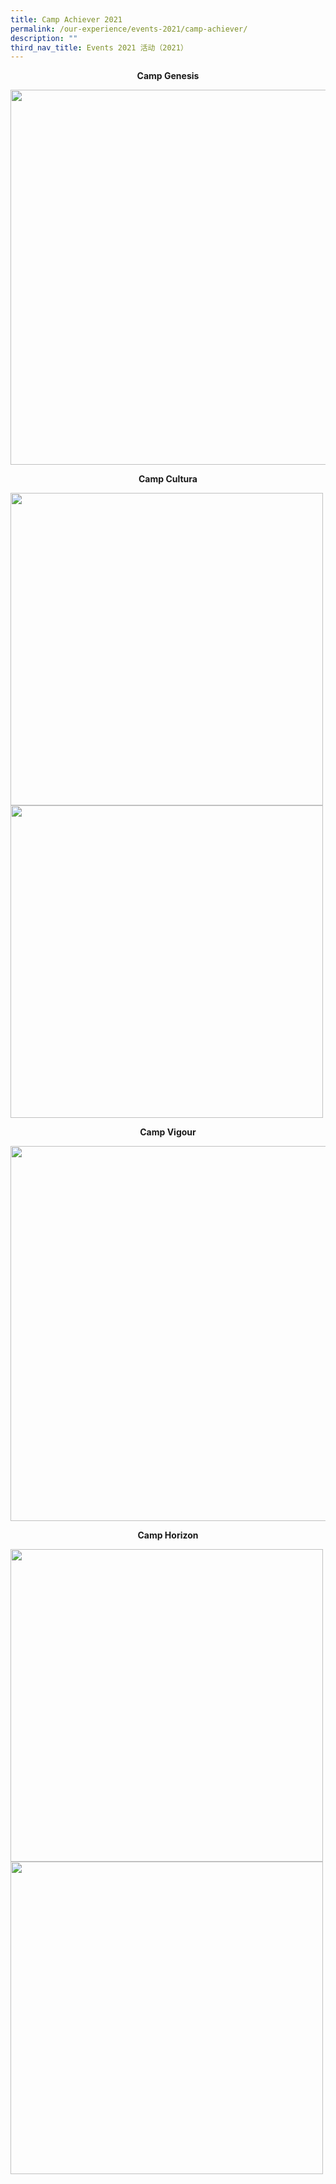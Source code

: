 ```yaml
---
title: Camp Achiever 2021
permalink: /our-experience/events-2021/camp-achiever/
description: ""
third_nav_title: Events 2021 活动（2021）
---
```

<p style="text-align: center"><strong>Camp Genesis</strong></p>
<img src="/images/achiever1.png" style="width:600px">
<br>
<p style="text-align: center"><strong>Camp Cultura</strong></p>
<img src="/images/achiever2.png" style="width:500px">
<br>

<img src="/images/achiever3.png" style="width:500px">
<br>
<p style="text-align: center"><strong>Camp Vigour</strong></p>
<img src="/images/achiever4.png" style="width:600px">
<br>

<p style="text-align: center"><strong>Camp Horizon</strong></p>
<img src="/images/achiever5.png" style="width:500px">
<br>
<img src="/images/achiever6.png" style="width:500px">
<br>